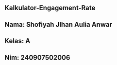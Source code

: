 ## **Kalkulator-Engagement-Rate** 
## **Nama: Shofiyah JIhan Aulia Anwar**
## **Kelas: A**
## **Nim: 240907502006**
